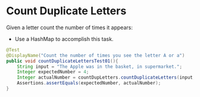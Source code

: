 # Count Duplicate Letters

Given a letter count the number of times it appears:

* Use a HashMap to accomplish this task.


```java
@Test
@DisplayName("Count the number of times you see the letter A or a")
public void countDuplicateLettersTest01(){
    String input = "The Apple was in the basket, in supermarket.";
    Integer expectedNumber = 4;
    Integer actualNumber = countDupLetters.countDuplicateLetters(input, "a");
    Assertions.assertEquals(expectedNumber, actualNumber);
}
```
